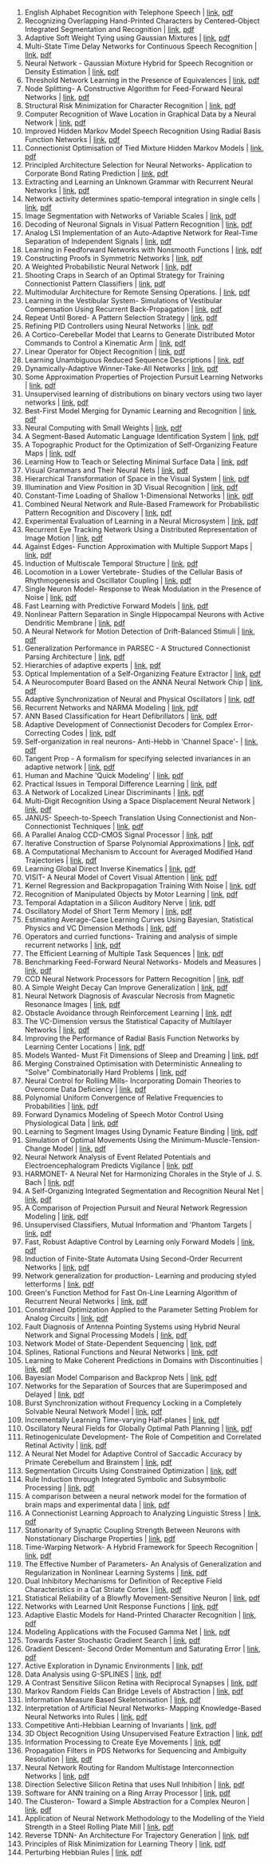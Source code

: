 1. English Alphabet Recognition with Telephone Speech | [link](https://papers.nips.cc/paper/1991/hash/01f78be6f7cad02658508fe4616098a9-Abstract.html), [pdf](https://papers.nips.cc/paper/1991/file/01f78be6f7cad02658508fe4616098a9-Paper.pdf)
2. Recognizing Overlapping Hand-Printed Characters by Centered-Object Integrated Segmentation and Recognition | [link](https://papers.nips.cc/paper/1991/hash/0353ab4cbed5beae847a7ff6e220b5cf-Abstract.html), [pdf](https://papers.nips.cc/paper/1991/file/0353ab4cbed5beae847a7ff6e220b5cf-Paper.pdf)
3. Adaptive Soft Weight Tying using Gaussian Mixtures | [link](https://papers.nips.cc/paper/1991/hash/05f971b5ec196b8c65b75d2ef8267331-Abstract.html), [pdf](https://papers.nips.cc/paper/1991/file/05f971b5ec196b8c65b75d2ef8267331-Paper.pdf)
4. Multi-State Time Delay Networks for Continuous Speech Recognition | [link](https://papers.nips.cc/paper/1991/hash/069d3bb002acd8d7dd095917f9efe4cb-Abstract.html), [pdf](https://papers.nips.cc/paper/1991/file/069d3bb002acd8d7dd095917f9efe4cb-Paper.pdf)
5. Neural Network - Gaussian Mixture Hybrid for Speech Recognition or Density Estimation | [link](https://papers.nips.cc/paper/1991/hash/07563a3fe3bbe7e3ba84431ad9d055af-Abstract.html), [pdf](https://papers.nips.cc/paper/1991/file/07563a3fe3bbe7e3ba84431ad9d055af-Paper.pdf)
6. Threshold Network Learning in the Presence of Equivalences | [link](https://papers.nips.cc/paper/1991/hash/087408522c31eeb1f982bc0eaf81d35f-Abstract.html), [pdf](https://papers.nips.cc/paper/1991/file/087408522c31eeb1f982bc0eaf81d35f-Paper.pdf)
7. Node Splitting- A Constructive Algorithm for Feed-Forward Neural Networks | [link](https://papers.nips.cc/paper/1991/hash/0fcbc61acd0479dc77e3cccc0f5ffca7-Abstract.html), [pdf](https://papers.nips.cc/paper/1991/file/0fcbc61acd0479dc77e3cccc0f5ffca7-Paper.pdf)
8. Structural Risk Minimization for Character Recognition | [link](https://papers.nips.cc/paper/1991/hash/10a7cdd970fe135cf4f7bb55c0e3b59f-Abstract.html), [pdf](https://papers.nips.cc/paper/1991/file/10a7cdd970fe135cf4f7bb55c0e3b59f-Paper.pdf)
9. Computer Recognition of Wave Location in Graphical Data by a Neural Network | [link](https://papers.nips.cc/paper/1991/hash/11b921ef080f7736089c757404650e40-Abstract.html), [pdf](https://papers.nips.cc/paper/1991/file/11b921ef080f7736089c757404650e40-Paper.pdf)
10. Improved Hidden Markov Model Speech Recognition Using Radial Basis Function Networks | [link](https://papers.nips.cc/paper/1991/hash/13f320e7b5ead1024ac95c3b208610db-Abstract.html), [pdf](https://papers.nips.cc/paper/1991/file/13f320e7b5ead1024ac95c3b208610db-Paper.pdf)
11. Connectionist Optimisation of Tied Mixture Hidden Markov Models | [link](https://papers.nips.cc/paper/1991/hash/13f3cf8c531952d72e5847c4183e6910-Abstract.html), [pdf](https://papers.nips.cc/paper/1991/file/13f3cf8c531952d72e5847c4183e6910-Paper.pdf)
12. Principled Architecture Selection for Neural Networks- Application to Corporate Bond Rating Prediction | [link](https://papers.nips.cc/paper/1991/hash/15d4e891d784977cacbfcbb00c48f133-Abstract.html), [pdf](https://papers.nips.cc/paper/1991/file/15d4e891d784977cacbfcbb00c48f133-Paper.pdf)
13. Extracting and Learning an Unknown Grammar with Recurrent Neural Networks | [link](https://papers.nips.cc/paper/1991/hash/15de21c670ae7c3f6f3f1f37029303c9-Abstract.html), [pdf](https://papers.nips.cc/paper/1991/file/15de21c670ae7c3f6f3f1f37029303c9-Paper.pdf)
14. Network activity determines spatio-temporal integration in single cells | [link](https://papers.nips.cc/paper/1991/hash/16c222aa19898e5058938167c8ab6c57-Abstract.html), [pdf](https://papers.nips.cc/paper/1991/file/16c222aa19898e5058938167c8ab6c57-Paper.pdf)
15. Image Segmentation with Networks of Variable Scales | [link](https://papers.nips.cc/paper/1991/hash/1728efbda81692282ba642aafd57be3a-Abstract.html), [pdf](https://papers.nips.cc/paper/1991/file/1728efbda81692282ba642aafd57be3a-Paper.pdf)
16. Decoding of Neuronal Signals in Visual Pattern Recognition | [link](https://papers.nips.cc/paper/1991/hash/1a5b1e4daae265b790965a275b53ae50-Abstract.html), [pdf](https://papers.nips.cc/paper/1991/file/1a5b1e4daae265b790965a275b53ae50-Paper.pdf)
17. Analog LSI Implementation of an Auto-Adaptive Network for Real-Time Separation of Independent Signals | [link](https://papers.nips.cc/paper/1991/hash/1bb91f73e9d31ea2830a5e73ce3ed328-Abstract.html), [pdf](https://papers.nips.cc/paper/1991/file/1bb91f73e9d31ea2830a5e73ce3ed328-Paper.pdf)
18. Learning in Feedforward Networks with Nonsmooth Functions | [link](https://papers.nips.cc/paper/1991/hash/1be3bc32e6564055d5ca3e5a354acbef-Abstract.html), [pdf](https://papers.nips.cc/paper/1991/file/1be3bc32e6564055d5ca3e5a354acbef-Paper.pdf)
19. Constructing Proofs in Symmetric Networks | [link](https://papers.nips.cc/paper/1991/hash/2050e03ca119580f74cca14cc6e97462-Abstract.html), [pdf](https://papers.nips.cc/paper/1991/file/2050e03ca119580f74cca14cc6e97462-Paper.pdf)
20. A Weighted Probabilistic Neural Network | [link](https://papers.nips.cc/paper/1991/hash/218a0aefd1d1a4be65601cc6ddc1520e-Abstract.html), [pdf](https://papers.nips.cc/paper/1991/file/218a0aefd1d1a4be65601cc6ddc1520e-Paper.pdf)
21. Shooting Craps in Search of an Optimal Strategy for Training Connectionist Pattern Classifiers | [link](https://papers.nips.cc/paper/1991/hash/250cf8b51c773f3f8dc8b4be867a9a02-Abstract.html), [pdf](https://papers.nips.cc/paper/1991/file/250cf8b51c773f3f8dc8b4be867a9a02-Paper.pdf)
22. Multimodular Architecture for Remote Sensing Operations. | [link](https://papers.nips.cc/paper/1991/hash/258be18e31c8188555c2ff05b4d542c3-Abstract.html), [pdf](https://papers.nips.cc/paper/1991/file/258be18e31c8188555c2ff05b4d542c3-Paper.pdf)
23. Learning in the Vestibular System- Simulations of Vestibular Compensation Using Recurrent Back-Propagation | [link](https://papers.nips.cc/paper/1991/hash/25ddc0f8c9d3e22e03d3076f98d83cb2-Abstract.html), [pdf](https://papers.nips.cc/paper/1991/file/25ddc0f8c9d3e22e03d3076f98d83cb2-Paper.pdf)
24. Repeat Until Bored- A Pattern Selection Strategy | [link](https://papers.nips.cc/paper/1991/hash/26337353b7962f533d78c762373b3318-Abstract.html), [pdf](https://papers.nips.cc/paper/1991/file/26337353b7962f533d78c762373b3318-Paper.pdf)
25. Refining PID Controllers using Neural Networks | [link](https://papers.nips.cc/paper/1991/hash/285e19f20beded7d215102b49d5c09a0-Abstract.html), [pdf](https://papers.nips.cc/paper/1991/file/285e19f20beded7d215102b49d5c09a0-Paper.pdf)
26. A Cortico-Cerebellar Model that Learns to Generate Distributed Motor Commands to Control a Kinematic Arm | [link](https://papers.nips.cc/paper/1991/hash/298f95e1bf9136124592c8d4825a06fc-Abstract.html), [pdf](https://papers.nips.cc/paper/1991/file/298f95e1bf9136124592c8d4825a06fc-Paper.pdf)
27. Linear Operator for Object Recognition | [link](https://papers.nips.cc/paper/1991/hash/2b8a61594b1f4c4db0902a8a395ced93-Abstract.html), [pdf](https://papers.nips.cc/paper/1991/file/2b8a61594b1f4c4db0902a8a395ced93-Paper.pdf)
28. Learning Unambiguous Reduced Sequence Descriptions | [link](https://papers.nips.cc/paper/1991/hash/2bb232c0b13c774965ef8558f0fbd615-Abstract.html), [pdf](https://papers.nips.cc/paper/1991/file/2bb232c0b13c774965ef8558f0fbd615-Paper.pdf)
29. Dynamically-Adaptive Winner-Take-All Networks | [link](https://papers.nips.cc/paper/1991/hash/2d6cc4b2d139a53512fb8cbb3086ae2e-Abstract.html), [pdf](https://papers.nips.cc/paper/1991/file/2d6cc4b2d139a53512fb8cbb3086ae2e-Paper.pdf)
30. Some Approximation Properties of Projection Pursuit Learning Networks | [link](https://papers.nips.cc/paper/1991/hash/2f55707d4193dc27118a0f19a1985716-Abstract.html), [pdf](https://papers.nips.cc/paper/1991/file/2f55707d4193dc27118a0f19a1985716-Paper.pdf)
31. Unsupervised learning of distributions on binary vectors using two layer networks | [link](https://papers.nips.cc/paper/1991/hash/33e8075e9970de0cfea955afd4644bb2-Abstract.html), [pdf](https://papers.nips.cc/paper/1991/file/33e8075e9970de0cfea955afd4644bb2-Paper.pdf)
32. Best-First Model Merging for Dynamic Learning and Recognition | [link](https://papers.nips.cc/paper/1991/hash/35051070e572e47d2c26c241ab88307f-Abstract.html), [pdf](https://papers.nips.cc/paper/1991/file/35051070e572e47d2c26c241ab88307f-Paper.pdf)
33. Neural Computing with Small Weights | [link](https://papers.nips.cc/paper/1991/hash/37f0e884fbad9667e38940169d0a3c95-Abstract.html), [pdf](https://papers.nips.cc/paper/1991/file/37f0e884fbad9667e38940169d0a3c95-Paper.pdf)
34. A Segment-Based Automatic Language Identification System | [link](https://papers.nips.cc/paper/1991/hash/38913e1d6a7b94cb0f55994f679f5956-Abstract.html), [pdf](https://papers.nips.cc/paper/1991/file/38913e1d6a7b94cb0f55994f679f5956-Paper.pdf)
35. A Topographic Product for the Optimization of Self-Organizing Feature Maps | [link](https://papers.nips.cc/paper/1991/hash/389bc7bb1e1c2a5e7e147703232a88f6-Abstract.html), [pdf](https://papers.nips.cc/paper/1991/file/389bc7bb1e1c2a5e7e147703232a88f6-Paper.pdf)
36. Learning How to Teach or Selecting Minimal Surface Data | [link](https://papers.nips.cc/paper/1991/hash/3a0772443a0739141292a5429b952fe6-Abstract.html), [pdf](https://papers.nips.cc/paper/1991/file/3a0772443a0739141292a5429b952fe6-Paper.pdf)
37. Visual Grammars and Their Neural Nets | [link](https://papers.nips.cc/paper/1991/hash/3cf166c6b73f030b4f67eeaeba301103-Abstract.html), [pdf](https://papers.nips.cc/paper/1991/file/3cf166c6b73f030b4f67eeaeba301103-Paper.pdf)
38. Hierarchical Transformation of Space in the Visual System | [link](https://papers.nips.cc/paper/1991/hash/3dc4876f3f08201c7c76cb71fa1da439-Abstract.html), [pdf](https://papers.nips.cc/paper/1991/file/3dc4876f3f08201c7c76cb71fa1da439-Paper.pdf)
39. Illumination and View Position in 3D Visual Recognition | [link](https://papers.nips.cc/paper/1991/hash/428fca9bc1921c25c5121f9da7815cde-Abstract.html), [pdf](https://papers.nips.cc/paper/1991/file/428fca9bc1921c25c5121f9da7815cde-Paper.pdf)
40. Constant-Time Loading of Shallow 1-Dimensional Networks | [link](https://papers.nips.cc/paper/1991/hash/42998cf32d552343bc8e460416382dca-Abstract.html), [pdf](https://papers.nips.cc/paper/1991/file/42998cf32d552343bc8e460416382dca-Paper.pdf)
41. Combined Neural Network and Rule-Based Framework for Probabilistic Pattern Recognition and Discovery | [link](https://papers.nips.cc/paper/1991/hash/46922a0880a8f11f8f69cbb52b1396be-Abstract.html), [pdf](https://papers.nips.cc/paper/1991/file/46922a0880a8f11f8f69cbb52b1396be-Paper.pdf)
42. Experimental Evaluation of Learning in a Neural Microsystem | [link](https://papers.nips.cc/paper/1991/hash/49ae49a23f67c759bf4fc791ba842aa2-Abstract.html), [pdf](https://papers.nips.cc/paper/1991/file/49ae49a23f67c759bf4fc791ba842aa2-Paper.pdf)
43. Recurrent Eye Tracking Network Using a Distributed Representation of Image Motion | [link](https://papers.nips.cc/paper/1991/hash/4e4b5fbbbb602b6d35bea8460aa8f8e5-Abstract.html), [pdf](https://papers.nips.cc/paper/1991/file/4e4b5fbbbb602b6d35bea8460aa8f8e5-Paper.pdf)
44. Against Edges- Function Approximation with Multiple Support Maps | [link](https://papers.nips.cc/paper/1991/hash/51d92be1c60d1db1d2e5e7a07da55b26-Abstract.html), [pdf](https://papers.nips.cc/paper/1991/file/51d92be1c60d1db1d2e5e7a07da55b26-Paper.pdf)
45. Induction of Multiscale Temporal Structure | [link](https://papers.nips.cc/paper/1991/hash/53fde96fcc4b4ce72d7739202324cd49-Abstract.html), [pdf](https://papers.nips.cc/paper/1991/file/53fde96fcc4b4ce72d7739202324cd49-Paper.pdf)
46. Locomotion in a Lower Vertebrate- Studies of the Cellular Basis of Rhythmogenesis and Oscillator Coupling | [link](https://papers.nips.cc/paper/1991/hash/550a141f12de6341fba65b0ad0433500-Abstract.html), [pdf](https://papers.nips.cc/paper/1991/file/550a141f12de6341fba65b0ad0433500-Paper.pdf)
47. Single Neuron Model- Response to Weak Modulation in the Presence of Noise | [link](https://papers.nips.cc/paper/1991/hash/559cb990c9dffd8675f6bc2186971dc2-Abstract.html), [pdf](https://papers.nips.cc/paper/1991/file/559cb990c9dffd8675f6bc2186971dc2-Paper.pdf)
48. Fast Learning with Predictive Forward Models | [link](https://papers.nips.cc/paper/1991/hash/55a7cf9c71f1c9c495413f934dd1a158-Abstract.html), [pdf](https://papers.nips.cc/paper/1991/file/55a7cf9c71f1c9c495413f934dd1a158-Paper.pdf)
49. Nonlinear Pattern Separation in Single Hippocampal Neurons with Active Dendritic Membrane | [link](https://papers.nips.cc/paper/1991/hash/5737034557ef5b8c02c0e46513b98f90-Abstract.html), [pdf](https://papers.nips.cc/paper/1991/file/5737034557ef5b8c02c0e46513b98f90-Paper.pdf)
50. A Neural Network for Motion Detection of Drift-Balanced Stimuli | [link](https://papers.nips.cc/paper/1991/hash/58ae749f25eded36f486bc85feb3f0ab-Abstract.html), [pdf](https://papers.nips.cc/paper/1991/file/58ae749f25eded36f486bc85feb3f0ab-Paper.pdf)
51. Generalization Performance in PARSEC - A Structured Connectionist Parsing Architecture | [link](https://papers.nips.cc/paper/1991/hash/598b3e71ec378bd83e0a727608b5db01-Abstract.html), [pdf](https://papers.nips.cc/paper/1991/file/598b3e71ec378bd83e0a727608b5db01-Paper.pdf)
52. Hierarchies of adaptive experts | [link](https://papers.nips.cc/paper/1991/hash/59b90e1005a220e2ebc542eb9d950b1e-Abstract.html), [pdf](https://papers.nips.cc/paper/1991/file/59b90e1005a220e2ebc542eb9d950b1e-Paper.pdf)
53. Optical Implementation of a Self-Organizing Feature Extractor | [link](https://papers.nips.cc/paper/1991/hash/5b69b9cb83065d403869739ae7f0995e-Abstract.html), [pdf](https://papers.nips.cc/paper/1991/file/5b69b9cb83065d403869739ae7f0995e-Paper.pdf)
54. A Neurocomputer Board Based on the ANNA Neural Network Chip | [link](https://papers.nips.cc/paper/1991/hash/5e388103a391daabe3de1d76a6739ccd-Abstract.html), [pdf](https://papers.nips.cc/paper/1991/file/5e388103a391daabe3de1d76a6739ccd-Paper.pdf)
55. Adaptive Synchronization of Neural and Physical Oscillators | [link](https://papers.nips.cc/paper/1991/hash/5ea1649a31336092c05438df996a3e59-Abstract.html), [pdf](https://papers.nips.cc/paper/1991/file/5ea1649a31336092c05438df996a3e59-Paper.pdf)
56. Recurrent Networks and NARMA Modeling | [link](https://papers.nips.cc/paper/1991/hash/5ef0b4eba35ab2d6180b0bca7e46b6f9-Abstract.html), [pdf](https://papers.nips.cc/paper/1991/file/5ef0b4eba35ab2d6180b0bca7e46b6f9-Paper.pdf)
57. ANN Based Classification for Heart Defibrillators | [link](https://papers.nips.cc/paper/1991/hash/605ff764c617d3cd28dbbdd72be8f9a2-Abstract.html), [pdf](https://papers.nips.cc/paper/1991/file/605ff764c617d3cd28dbbdd72be8f9a2-Paper.pdf)
58. Adaptive Development of Connectionist Decoders for Complex Error-Correcting Codes | [link](https://papers.nips.cc/paper/1991/hash/63538fe6ef330c13a05a3ed7e599d5f7-Abstract.html), [pdf](https://papers.nips.cc/paper/1991/file/63538fe6ef330c13a05a3ed7e599d5f7-Paper.pdf)
59. Self-organization in real neurons- Anti-Hebb in 'Channel Space'- | [link](https://papers.nips.cc/paper/1991/hash/647bba344396e7c8170902bcf2e15551-Abstract.html), [pdf](https://papers.nips.cc/paper/1991/file/647bba344396e7c8170902bcf2e15551-Paper.pdf)
60. Tangent Prop - A formalism for specifying selected invariances in an adaptive network | [link](https://papers.nips.cc/paper/1991/hash/65658fde58ab3c2b6e5132a39fae7cb9-Abstract.html), [pdf](https://papers.nips.cc/paper/1991/file/65658fde58ab3c2b6e5132a39fae7cb9-Paper.pdf)
61. Human and Machine 'Quick Modeling' | [link](https://papers.nips.cc/paper/1991/hash/67f7fb873eaf29526a11a9b7ac33bfac-Abstract.html), [pdf](https://papers.nips.cc/paper/1991/file/67f7fb873eaf29526a11a9b7ac33bfac-Paper.pdf)
62. Practical Issues in Temporal Difference Learning | [link](https://papers.nips.cc/paper/1991/hash/68ce199ec2c5517597ce0a4d89620f55-Abstract.html), [pdf](https://papers.nips.cc/paper/1991/file/68ce199ec2c5517597ce0a4d89620f55-Paper.pdf)
63. A Network of Localized Linear Discriminants | [link](https://papers.nips.cc/paper/1991/hash/69421f032498c97020180038fddb8e24-Abstract.html), [pdf](https://papers.nips.cc/paper/1991/file/69421f032498c97020180038fddb8e24-Paper.pdf)
64. Multi-Digit Recognition Using a Space Displacement Neural Network | [link](https://papers.nips.cc/paper/1991/hash/6e2713a6efee97bacb63e52c54f0ada0-Abstract.html), [pdf](https://papers.nips.cc/paper/1991/file/6e2713a6efee97bacb63e52c54f0ada0-Paper.pdf)
65. JANUS- Speech-to-Speech Translation Using Connectionist and Non-Connectionist Techniques | [link](https://papers.nips.cc/paper/1991/hash/6ea2ef7311b482724a9b7b0bc0dd85c6-Abstract.html), [pdf](https://papers.nips.cc/paper/1991/file/6ea2ef7311b482724a9b7b0bc0dd85c6-Paper.pdf)
66. A Parallel Analog CCD-CMOS Signal Processor | [link](https://papers.nips.cc/paper/1991/hash/74071a673307ca7459bcf75fbd024e09-Abstract.html), [pdf](https://papers.nips.cc/paper/1991/file/74071a673307ca7459bcf75fbd024e09-Paper.pdf)
67. Iterative Construction of Sparse Polynomial Approximations | [link](https://papers.nips.cc/paper/1991/hash/7bcdf75ad237b8e02e301f4091fb6bc8-Abstract.html), [pdf](https://papers.nips.cc/paper/1991/file/7bcdf75ad237b8e02e301f4091fb6bc8-Paper.pdf)
68. A Computational Mechanism to Account for Averaged Modified Hand Trajectories | [link](https://papers.nips.cc/paper/1991/hash/7d04bbbe5494ae9d2f5a76aa1c00fa2f-Abstract.html), [pdf](https://papers.nips.cc/paper/1991/file/7d04bbbe5494ae9d2f5a76aa1c00fa2f-Paper.pdf)
69. Learning Global Direct Inverse Kinematics | [link](https://papers.nips.cc/paper/1991/hash/7dcd340d84f762eba80aa538b0c527f7-Abstract.html), [pdf](https://papers.nips.cc/paper/1991/file/7dcd340d84f762eba80aa538b0c527f7-Paper.pdf)
70. VISIT- A Neural Model of Covert Visual Attention | [link](https://papers.nips.cc/paper/1991/hash/7f24d240521d99071c93af3917215ef7-Abstract.html), [pdf](https://papers.nips.cc/paper/1991/file/7f24d240521d99071c93af3917215ef7-Paper.pdf)
71. Kernel Regression and Backpropagation Training With Noise | [link](https://papers.nips.cc/paper/1991/hash/7fe1f8abaad094e0b5cb1b01d712f708-Abstract.html), [pdf](https://papers.nips.cc/paper/1991/file/7fe1f8abaad094e0b5cb1b01d712f708-Paper.pdf)
72. Recognition of Manipulated Objects by Motor Learning | [link](https://papers.nips.cc/paper/1991/hash/81448138f5f163ccdba4acc69819f280-Abstract.html), [pdf](https://papers.nips.cc/paper/1991/file/81448138f5f163ccdba4acc69819f280-Paper.pdf)
73. Temporal Adaptation in a Silicon Auditory Nerve | [link](https://papers.nips.cc/paper/1991/hash/821fa74b50ba3f7cba1e6c53e8fa6845-Abstract.html), [pdf](https://papers.nips.cc/paper/1991/file/821fa74b50ba3f7cba1e6c53e8fa6845-Paper.pdf)
74. Oscillatory Model of Short Term Memory | [link](https://papers.nips.cc/paper/1991/hash/85422afb467e9456013a2a51d4dff702-Abstract.html), [pdf](https://papers.nips.cc/paper/1991/file/85422afb467e9456013a2a51d4dff702-Paper.pdf)
75. Estimating Average-Case Learning Curves Using Bayesian, Statistical Physics and VC Dimension Methods | [link](https://papers.nips.cc/paper/1991/hash/854d9fca60b4bd07f9bb215d59ef5561-Abstract.html), [pdf](https://papers.nips.cc/paper/1991/file/854d9fca60b4bd07f9bb215d59ef5561-Paper.pdf)
76. Operators and curried functions- Training and analysis of simple recurrent networks | [link](https://papers.nips.cc/paper/1991/hash/877a9ba7a98f75b90a9d49f53f15a858-Abstract.html), [pdf](https://papers.nips.cc/paper/1991/file/877a9ba7a98f75b90a9d49f53f15a858-Paper.pdf)
77. The Efficient Learning of Multiple Task Sequences | [link](https://papers.nips.cc/paper/1991/hash/8b16ebc056e613024c057be590b542eb-Abstract.html), [pdf](https://papers.nips.cc/paper/1991/file/8b16ebc056e613024c057be590b542eb-Paper.pdf)
78. Benchmarking Feed-Forward Neural Networks- Models and Measures | [link](https://papers.nips.cc/paper/1991/hash/8d34201a5b85900908db6cae92723617-Abstract.html), [pdf](https://papers.nips.cc/paper/1991/file/8d34201a5b85900908db6cae92723617-Paper.pdf)
79. CCD Neural Network Processors for Pattern Recognition | [link](https://papers.nips.cc/paper/1991/hash/8e6b42f1644ecb1327dc03ab345e618b-Abstract.html), [pdf](https://papers.nips.cc/paper/1991/file/8e6b42f1644ecb1327dc03ab345e618b-Paper.pdf)
80. A Simple Weight Decay Can Improve Generalization | [link](https://papers.nips.cc/paper/1991/hash/8eefcfdf5990e441f0fb6f3fad709e21-Abstract.html), [pdf](https://papers.nips.cc/paper/1991/file/8eefcfdf5990e441f0fb6f3fad709e21-Paper.pdf)
81. Neural Network Diagnosis of Avascular Necrosis from Magnetic Resonance Images | [link](https://papers.nips.cc/paper/1991/hash/941e1aaaba585b952b62c14a3a175a61-Abstract.html), [pdf](https://papers.nips.cc/paper/1991/file/941e1aaaba585b952b62c14a3a175a61-Paper.pdf)
82. Obstacle Avoidance through Reinforcement Learning | [link](https://papers.nips.cc/paper/1991/hash/9431c87f273e507e6040fcb07dcb4509-Abstract.html), [pdf](https://papers.nips.cc/paper/1991/file/9431c87f273e507e6040fcb07dcb4509-Paper.pdf)
83. The VC-Dimension versus the Statistical Capacity of Multilayer Networks | [link](https://papers.nips.cc/paper/1991/hash/9461cce28ebe3e76fb4b931c35a169b0-Abstract.html), [pdf](https://papers.nips.cc/paper/1991/file/9461cce28ebe3e76fb4b931c35a169b0-Paper.pdf)
84. Improving the Performance of Radial Basis Function Networks by Learning Center Locations | [link](https://papers.nips.cc/paper/1991/hash/97e8527feaf77a97fc38f34216141515-Abstract.html), [pdf](https://papers.nips.cc/paper/1991/file/97e8527feaf77a97fc38f34216141515-Paper.pdf)
85. Models Wanted- Must Fit Dimensions of Sleep and Dreaming | [link](https://papers.nips.cc/paper/1991/hash/98b297950041a42470269d56260243a1-Abstract.html), [pdf](https://papers.nips.cc/paper/1991/file/98b297950041a42470269d56260243a1-Paper.pdf)
86. Merging Constrained Optimisation with Deterministic Annealing to "Solve" Combinatorially Hard Problems | [link](https://papers.nips.cc/paper/1991/hash/99c5e07b4d5de9d18c350cdf64c5aa3d-Abstract.html), [pdf](https://papers.nips.cc/paper/1991/file/99c5e07b4d5de9d18c350cdf64c5aa3d-Paper.pdf)
87. Neural Control for Rolling Mills- Incorporating Domain Theories to Overcome Data Deficiency | [link](https://papers.nips.cc/paper/1991/hash/9a96876e2f8f3dc4f3cf45f02c61c0c1-Abstract.html), [pdf](https://papers.nips.cc/paper/1991/file/9a96876e2f8f3dc4f3cf45f02c61c0c1-Paper.pdf)
88. Polynomial Uniform Convergence of Relative Frequencies to Probabilities | [link](https://papers.nips.cc/paper/1991/hash/9ad6aaed513b73148b7d49f70afcfb32-Abstract.html), [pdf](https://papers.nips.cc/paper/1991/file/9ad6aaed513b73148b7d49f70afcfb32-Paper.pdf)
89. Forward Dynamics Modeling of Speech Motor Control Using Physiological Data | [link](https://papers.nips.cc/paper/1991/hash/9b70e8fe62e40c570a322f1b0b659098-Abstract.html), [pdf](https://papers.nips.cc/paper/1991/file/9b70e8fe62e40c570a322f1b0b659098-Paper.pdf)
90. Learning to Segment Images Using Dynamic Feature Binding | [link](https://papers.nips.cc/paper/1991/hash/9b72e31dac81715466cd580a448cf823-Abstract.html), [pdf](https://papers.nips.cc/paper/1991/file/9b72e31dac81715466cd580a448cf823-Paper.pdf)
91. Simulation of Optimal Movements Using the Minimum-Muscle-Tension-Change Model | [link](https://papers.nips.cc/paper/1991/hash/a516a87cfcaef229b342c437fe2b95f7-Abstract.html), [pdf](https://papers.nips.cc/paper/1991/file/a516a87cfcaef229b342c437fe2b95f7-Paper.pdf)
92. Neural Network Analysis of Event Related Potentials and Electroencephalogram Predicts Vigilance | [link](https://papers.nips.cc/paper/1991/hash/a760880003e7ddedfef56acb3b09697f-Abstract.html), [pdf](https://papers.nips.cc/paper/1991/file/a760880003e7ddedfef56acb3b09697f-Paper.pdf)
93. HARMONET- A Neural Net for Harmonizing Chorales in the Style of J. S. Bach | [link](https://papers.nips.cc/paper/1991/hash/a7aeed74714116f3b292a982238f83d2-Abstract.html), [pdf](https://papers.nips.cc/paper/1991/file/a7aeed74714116f3b292a982238f83d2-Paper.pdf)
94. A Self-Organizing Integrated Segmentation and Recognition Neural Net | [link](https://papers.nips.cc/paper/1991/hash/a86c450b76fb8c371afead6410d55534-Abstract.html), [pdf](https://papers.nips.cc/paper/1991/file/a86c450b76fb8c371afead6410d55534-Paper.pdf)
95. A Comparison of Projection Pursuit and Neural Network Regression Modeling | [link](https://papers.nips.cc/paper/1991/hash/a8849b052492b5106526b2331e526138-Abstract.html), [pdf](https://papers.nips.cc/paper/1991/file/a8849b052492b5106526b2331e526138-Paper.pdf)
96. Unsupervised Classifiers, Mutual Information and 'Phantom Targets | [link](https://papers.nips.cc/paper/1991/hash/a8abb4bb284b5b27aa7cb790dc20f80b-Abstract.html), [pdf](https://papers.nips.cc/paper/1991/file/a8abb4bb284b5b27aa7cb790dc20f80b-Paper.pdf)
97. Fast, Robust Adaptive Control by Learning only Forward Models | [link](https://papers.nips.cc/paper/1991/hash/a9a1d5317a33ae8cef33961c34144f84-Abstract.html), [pdf](https://papers.nips.cc/paper/1991/file/a9a1d5317a33ae8cef33961c34144f84-Paper.pdf)
98. Induction of Finite-State Automata Using Second-Order Recurrent Networks | [link](https://papers.nips.cc/paper/1991/hash/a9a6653e48976138166de32772b1bf40-Abstract.html), [pdf](https://papers.nips.cc/paper/1991/file/a9a6653e48976138166de32772b1bf40-Paper.pdf)
99. Network generalization for production- Learning and producing styled letterforms | [link](https://papers.nips.cc/paper/1991/hash/ab817c9349cf9c4f6877e1894a1faa00-Abstract.html), [pdf](https://papers.nips.cc/paper/1991/file/ab817c9349cf9c4f6877e1894a1faa00-Paper.pdf)
100. Green's Function Method for Fast On-Line Learning Algorithm of Recurrent Neural Networks | [link](https://papers.nips.cc/paper/1991/hash/b337e84de8752b27eda3a12363109e80-Abstract.html), [pdf](https://papers.nips.cc/paper/1991/file/b337e84de8752b27eda3a12363109e80-Paper.pdf)
101. Constrained Optimization Applied to the Parameter Setting Problem for Analog Circuits | [link](https://papers.nips.cc/paper/1991/hash/b534ba68236ba543ae44b22bd110a1d6-Abstract.html), [pdf](https://papers.nips.cc/paper/1991/file/b534ba68236ba543ae44b22bd110a1d6-Paper.pdf)
102. Fault Diagnosis of Antenna Pointing Systems using Hybrid Neural Network and Signal Processing Models | [link](https://papers.nips.cc/paper/1991/hash/b5b41fac0361d157d9673ecb926af5ae-Abstract.html), [pdf](https://papers.nips.cc/paper/1991/file/b5b41fac0361d157d9673ecb926af5ae-Paper.pdf)
103. Network Model of State-Dependent Sequencing | [link](https://papers.nips.cc/paper/1991/hash/ba2fd310dcaa8781a9a652a31baf3c68-Abstract.html), [pdf](https://papers.nips.cc/paper/1991/file/ba2fd310dcaa8781a9a652a31baf3c68-Paper.pdf)
104. Splines, Rational Functions and Neural Networks | [link](https://papers.nips.cc/paper/1991/hash/c203d8a151612acf12457e4d67635a95-Abstract.html), [pdf](https://papers.nips.cc/paper/1991/file/c203d8a151612acf12457e4d67635a95-Paper.pdf)
105. Learning to Make Coherent Predictions in Domains with Discontinuities | [link](https://papers.nips.cc/paper/1991/hash/c399862d3b9d6b76c8436e924a68c45b-Abstract.html), [pdf](https://papers.nips.cc/paper/1991/file/c399862d3b9d6b76c8436e924a68c45b-Paper.pdf)
106. Bayesian Model Comparison and Backprop Nets | [link](https://papers.nips.cc/paper/1991/hash/c3c59e5f8b3e9753913f4d435b53c308-Abstract.html), [pdf](https://papers.nips.cc/paper/1991/file/c3c59e5f8b3e9753913f4d435b53c308-Paper.pdf)
107. Networks for the Separation of Sources that are Superimposed and Delayed | [link](https://papers.nips.cc/paper/1991/hash/c410003ef13d451727aeff9082c29a5c-Abstract.html), [pdf](https://papers.nips.cc/paper/1991/file/c410003ef13d451727aeff9082c29a5c-Paper.pdf)
108. Burst Synchronization without Frequency Locking in a Completely Solvable Neural Network Model | [link](https://papers.nips.cc/paper/1991/hash/c6e19e830859f2cb9f7c8f8cacb8d2a6-Abstract.html), [pdf](https://papers.nips.cc/paper/1991/file/c6e19e830859f2cb9f7c8f8cacb8d2a6-Paper.pdf)
109. Incrementally Learning Time-varying Half-planes | [link](https://papers.nips.cc/paper/1991/hash/c75b6f114c23a4d7ea11331e7c00e73c-Abstract.html), [pdf](https://papers.nips.cc/paper/1991/file/c75b6f114c23a4d7ea11331e7c00e73c-Paper.pdf)
110. Oscillatory Neural Fields for Globally Optimal Path Planning | [link](https://papers.nips.cc/paper/1991/hash/c9892a989183de32e976c6f04e700201-Abstract.html), [pdf](https://papers.nips.cc/paper/1991/file/c9892a989183de32e976c6f04e700201-Paper.pdf)
111. Retinogeniculate Development- The Role of Competition and Correlated Retinal Activity | [link](https://papers.nips.cc/paper/1991/hash/cbcb58ac2e496207586df2854b17995f-Abstract.html), [pdf](https://papers.nips.cc/paper/1991/file/cbcb58ac2e496207586df2854b17995f-Paper.pdf)
112. A Neural Net Model for Adaptive Control of Saccadic Accuracy by Primate Cerebellum and Brainstem | [link](https://papers.nips.cc/paper/1991/hash/ccb1d45fb76f7c5a0bf619f979c6cf36-Abstract.html), [pdf](https://papers.nips.cc/paper/1991/file/ccb1d45fb76f7c5a0bf619f979c6cf36-Paper.pdf)
113. Segmentation Circuits Using Constrained Optimization | [link](https://papers.nips.cc/paper/1991/hash/cee631121c2ec9232f3a2f028ad5c89b-Abstract.html), [pdf](https://papers.nips.cc/paper/1991/file/cee631121c2ec9232f3a2f028ad5c89b-Paper.pdf)
114. Rule Induction through Integrated Symbolic and Subsymbolic Processing | [link](https://papers.nips.cc/paper/1991/hash/cf67355a3333e6e143439161adc2d82e-Abstract.html), [pdf](https://papers.nips.cc/paper/1991/file/cf67355a3333e6e143439161adc2d82e-Paper.pdf)
115. A comparison between a neural network model for the formation of brain maps and experimental data | [link](https://papers.nips.cc/paper/1991/hash/cfee398643cbc3dc5eefc89334cacdc1-Abstract.html), [pdf](https://papers.nips.cc/paper/1991/file/cfee398643cbc3dc5eefc89334cacdc1-Paper.pdf)
116. A Connectionist Learning Approach to Analyzing Linguistic Stress | [link](https://papers.nips.cc/paper/1991/hash/d07e70efcfab08731a97e7b91be644de-Abstract.html), [pdf](https://papers.nips.cc/paper/1991/file/d07e70efcfab08731a97e7b91be644de-Paper.pdf)
117. Stationarity of Synaptic Coupling Strength Between Neurons with Nonstationary Discharge Properties | [link](https://papers.nips.cc/paper/1991/hash/d18f655c3fce66ca401d5f38b48c89af-Abstract.html), [pdf](https://papers.nips.cc/paper/1991/file/d18f655c3fce66ca401d5f38b48c89af-Paper.pdf)
118. Time-Warping Network- A Hybrid Framework for Speech Recognition | [link](https://papers.nips.cc/paper/1991/hash/d61e4bbd6393c9111e6526ea173a7c8b-Abstract.html), [pdf](https://papers.nips.cc/paper/1991/file/d61e4bbd6393c9111e6526ea173a7c8b-Paper.pdf)
119. The Effective Number of Parameters- An Analysis of Generalization and Regularization in Nonlinear Learning Systems | [link](https://papers.nips.cc/paper/1991/hash/d64a340bcb633f536d56e51874281454-Abstract.html), [pdf](https://papers.nips.cc/paper/1991/file/d64a340bcb633f536d56e51874281454-Paper.pdf)
120. Dual Inhibitory Mechanisms for Definition of Receptive Field Characteristics in a Cat Striate Cortex | [link](https://papers.nips.cc/paper/1991/hash/db85e2590b6109813dafa101ceb2faeb-Abstract.html), [pdf](https://papers.nips.cc/paper/1991/file/db85e2590b6109813dafa101ceb2faeb-Paper.pdf)
121. Statistical Reliability of a Blowfly Movement-Sensitive Neuron | [link](https://papers.nips.cc/paper/1991/hash/dc6a6489640ca02b0d42dabeb8e46bb7-Abstract.html), [pdf](https://papers.nips.cc/paper/1991/file/dc6a6489640ca02b0d42dabeb8e46bb7-Paper.pdf)
122. Networks with Learned Unit Response Functions | [link](https://papers.nips.cc/paper/1991/hash/dd458505749b2941217ddd59394240e8-Abstract.html), [pdf](https://papers.nips.cc/paper/1991/file/dd458505749b2941217ddd59394240e8-Paper.pdf)
123. Adaptive Elastic Models for Hand-Printed Character Recognition | [link](https://papers.nips.cc/paper/1991/hash/df877f3865752637daa540ea9cbc474f-Abstract.html), [pdf](https://papers.nips.cc/paper/1991/file/df877f3865752637daa540ea9cbc474f-Paper.pdf)
124. Modeling Applications with the Focused Gamma Net | [link](https://papers.nips.cc/paper/1991/hash/e1e32e235eee1f970470a3a6658dfdd5-Abstract.html), [pdf](https://papers.nips.cc/paper/1991/file/e1e32e235eee1f970470a3a6658dfdd5-Paper.pdf)
125. Towards Faster Stochastic Gradient Search | [link](https://papers.nips.cc/paper/1991/hash/e2230b853516e7b05d79744fbd4c9c13-Abstract.html), [pdf](https://papers.nips.cc/paper/1991/file/e2230b853516e7b05d79744fbd4c9c13-Paper.pdf)
126. Gradient Descent- Second Order Momentum and Saturating Error | [link](https://papers.nips.cc/paper/1991/hash/e44fea3bec53bcea3b7513ccef5857ac-Abstract.html), [pdf](https://papers.nips.cc/paper/1991/file/e44fea3bec53bcea3b7513ccef5857ac-Paper.pdf)
127. Active Exploration in Dynamic Environments | [link](https://papers.nips.cc/paper/1991/hash/e5f6ad6ce374177eef023bf5d0c018b6-Abstract.html), [pdf](https://papers.nips.cc/paper/1991/file/e5f6ad6ce374177eef023bf5d0c018b6-Paper.pdf)
128. Data Analysis using G-SPLINES | [link](https://papers.nips.cc/paper/1991/hash/e6b4b2a746ed40e1af829d1fa82daa10-Abstract.html), [pdf](https://papers.nips.cc/paper/1991/file/e6b4b2a746ed40e1af829d1fa82daa10-Paper.pdf)
129. A Contrast Sensitive Silicon Retina with Reciprocal Synapses | [link](https://papers.nips.cc/paper/1991/hash/e836d813fd184325132fca8edcdfb40e-Abstract.html), [pdf](https://papers.nips.cc/paper/1991/file/e836d813fd184325132fca8edcdfb40e-Paper.pdf)
130. Markov Random Fields Can Bridge Levels of Abstraction | [link](https://papers.nips.cc/paper/1991/hash/e8c0653fea13f91bf3c48159f7c24f78-Abstract.html), [pdf](https://papers.nips.cc/paper/1991/file/e8c0653fea13f91bf3c48159f7c24f78-Paper.pdf)
131. Information Measure Based Skeletonisation | [link](https://papers.nips.cc/paper/1991/hash/eba0dc302bcd9a273f8bbb72be3a687b-Abstract.html), [pdf](https://papers.nips.cc/paper/1991/file/eba0dc302bcd9a273f8bbb72be3a687b-Paper.pdf)
132. Interpretation of Artificial Neural Networks- Mapping Knowledge-Based Neural Networks into Rules | [link](https://papers.nips.cc/paper/1991/hash/ed265bc903a5a097f61d3ec064d96d2e-Abstract.html), [pdf](https://papers.nips.cc/paper/1991/file/ed265bc903a5a097f61d3ec064d96d2e-Paper.pdf)
133. Competitive Anti-Hebbian Learning of Invariants | [link](https://papers.nips.cc/paper/1991/hash/ef575e8837d065a1683c022d2077d342-Abstract.html), [pdf](https://papers.nips.cc/paper/1991/file/ef575e8837d065a1683c022d2077d342-Paper.pdf)
134. 3D Object Recognition Using Unsupervised Feature Extraction | [link](https://papers.nips.cc/paper/1991/hash/f0e52b27a7a5d6a1a87373dffa53dbe5-Abstract.html), [pdf](https://papers.nips.cc/paper/1991/file/f0e52b27a7a5d6a1a87373dffa53dbe5-Paper.pdf)
135. Information Processing to Create Eye Movements | [link](https://papers.nips.cc/paper/1991/hash/f1b6f2857fb6d44dd73c7041e0aa0f19-Abstract.html), [pdf](https://papers.nips.cc/paper/1991/file/f1b6f2857fb6d44dd73c7041e0aa0f19-Paper.pdf)
136. Propagation Filters in PDS Networks for Sequencing and Ambiguity Resolution | [link](https://papers.nips.cc/paper/1991/hash/f387624df552cea2f369918c5e1e12bc-Abstract.html), [pdf](https://papers.nips.cc/paper/1991/file/f387624df552cea2f369918c5e1e12bc-Paper.pdf)
137. Neural Network Routing for Random Multistage Interconnection Networks | [link](https://papers.nips.cc/paper/1991/hash/f3f27a324736617f20abbf2ffd806f6d-Abstract.html), [pdf](https://papers.nips.cc/paper/1991/file/f3f27a324736617f20abbf2ffd806f6d-Paper.pdf)
138. Direction Selective Silicon Retina that uses Null Inhibition | [link](https://papers.nips.cc/paper/1991/hash/f4be00279ee2e0a53eafdaa94a151e2c-Abstract.html), [pdf](https://papers.nips.cc/paper/1991/file/f4be00279ee2e0a53eafdaa94a151e2c-Paper.pdf)
139. Software for ANN training on a Ring Array Processor | [link](https://papers.nips.cc/paper/1991/hash/f5deaeeae1538fb6c45901d524ee2f98-Abstract.html), [pdf](https://papers.nips.cc/paper/1991/file/f5deaeeae1538fb6c45901d524ee2f98-Paper.pdf)
140. The Clusteron- Toward a Simple Abstraction for a Complex Neuron | [link](https://papers.nips.cc/paper/1991/hash/f5f8590cd58a54e94377e6ae2eded4d9-Abstract.html), [pdf](https://papers.nips.cc/paper/1991/file/f5f8590cd58a54e94377e6ae2eded4d9-Paper.pdf)
141. Application of Neural Network Methodology to the Modelling of the Yield Strength in a Steel Rolling Plate Mill | [link](https://papers.nips.cc/paper/1991/hash/f770b62bc8f42a0b66751fe636fc6eb0-Abstract.html), [pdf](https://papers.nips.cc/paper/1991/file/f770b62bc8f42a0b66751fe636fc6eb0-Paper.pdf)
142. Reverse TDNN- An Architecture For Trajectory Generation | [link](https://papers.nips.cc/paper/1991/hash/fde9264cf376fffe2ee4ddf4a988880d-Abstract.html), [pdf](https://papers.nips.cc/paper/1991/file/fde9264cf376fffe2ee4ddf4a988880d-Paper.pdf)
143. Principles of Risk Minimization for Learning Theory | [link](https://papers.nips.cc/paper/1991/hash/ff4d5fbbafdf976cfdc032e3bde78de5-Abstract.html), [pdf](https://papers.nips.cc/paper/1991/file/ff4d5fbbafdf976cfdc032e3bde78de5-Paper.pdf)
144. Perturbing Hebbian Rules | [link](https://papers.nips.cc/paper/1991/hash/ffeabd223de0d4eacb9a3e6e53e5448d-Abstract.html), [pdf](https://papers.nips.cc/paper/1991/file/ffeabd223de0d4eacb9a3e6e53e5448d-Paper.pdf)